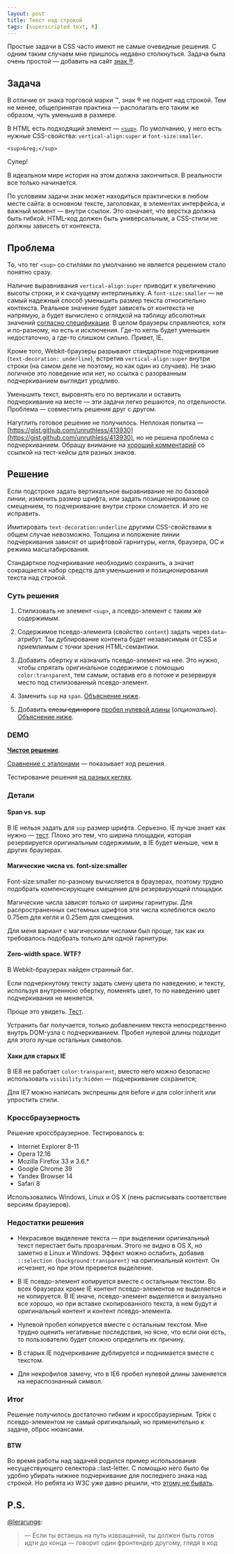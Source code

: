 ```yaml
---
layout: post
title: Текст над строкой
tags: [superscripted text, R]
---
```


Простые задачи в CSS часто имеют не самые очевидные решения.
С одним таким случаем мне пришлось недавно столкнуться.
Задача была очень простой — добавить на сайт [знак ®](https://ru.wikipedia.org/wiki/Знак_правовой_охраны_товарного_знака).

## Задача

В отличие от знака торговой марки ™, знак ® не поднят над строкой. Тем не менее, общепринятая практика — располагать его таким же образом, чуть уменьшив в размере.

В HTML есть подходящий элемент — [```<sup>```](http://www.w3.org/TR/html-markup/sup.html). По умолчанию, у него есть нужные CSS-свойства: ```vertical-align:super``` и ```font-size:smaller```. 

```
<sup>&reg;</sup>
```

Супер!

В идеальном мире история на этом должна закончиться. В реальности все только начинается.

По условиям задачи знак может находиться практически в любом месте сайта: в основном тексте, заголовках, в элементах интерфейса, и важный момент — внутри ссылок. Это означает, что верстка должна быть гибкой. HTML-код должен быть универсальным, а CSS-стили не должны зависеть от контекста.

## Проблема

То, что тег ```<sup>``` со стилями по умолчанию не является решением стало понятно сразу.

Наличие выравнивания ```vertical-align:super``` приводит к увеличению высоты строки, и к скачущему интерлиньяжу. А ```font-size:smaller``` — не самый надежный способ уменьшить размер текста относительно контекста. Реальное значение будет зависеть от контекста не напрямую, а будет вычислено с оглядкой на таблицу абсолютных значений [согласно спецификации](http://www.w3.org/TR/css3-fonts/#relative-size-value). В целом браузеры справляются, хотя и по-разному, но есть и исключения. Где-то кегль будет уменьшен недостаточно, а где-то слишком сильно. Привет, IE.

Кроме того, Webkit-браузеры разрывают стандартное подчеркивание (```text-decoration: underline```), встретив ```vertical-align:super``` внутри строки (на самом деле не поэтому, но как один из случаев). Не знаю логичное это поведение или нет, но ссылка с разорванным подчеркиванием выглядит уродливо.

Уменьшить текст, выровнять его по вертикали и оставить подчеркивание на месте — эти задачи легко решаются, по отдельности. Проблема — совместить решения друг с другом.

Нагуглить готовое решение не получилось. Неплохая попытка — [https://gist.github.com/unruthless/413930](https://gist.github.com/unruthless/413930), но не решена проблема с подчеркиванием. Обращу внимание на [хороший комментарий](https://gist.github.com/unruthless/413930#comment-56708) со ссылкой на тест-кейсы для разных знаков.

## Решение

Если подстроке задать вертикальное выравнивание не по базовой линии, изменить размер шрифта, или задать позиционирование со смещением, то подчеркивание внутри строки сломается. И это не исправить.

Имитировать ```text-decoration:underline``` другими CSS-свойствами в общем случае невозможно. Толщина и положение линии подчеркивания зависят от шрифтовой гарнитуры, кегля, браузера, ОС и режима масштабирования.

Стандартное подчеркивание необходимо сохранить, а значит сокращается набор средств для уменьшения и позиционирования текста над строкой.

### Суть решения

1. Стилизовать не элемент ```<sup>```, а псевдо-элемент с таким же содержимым.

2. Содержимое псевдо-элемента (свойство ```content```) задать через ```data```-атрибут. Так дублирование контента будет независимым от CSS и приемлимым с точки зрения HTML-семантики.

3. Добавить обертку и назначить псевдо-элемент на нее. Это нужно, чтобы спрятать оригинальное содержимое с помощью ```color:transparent```, тем самым, оставив его в потоке и резервируя место под стилизованный псевдо-элемент.

4. Заменить	 ```sup``` на ```span```. [Объяснение ниже](#span-vs-sup).

5. Добавить <s>слезы единорога</s> [пробел нулевой длины](http://en.wikipedia.org/wiki/Zero-width_space) (*опционально*). [Объяснение ниже](#zero-width-space-wtf).

### DEMO

**[Чистое решение](http://codepen.io/bivihoba/pen/qEbmrx?editors=110)**.

[Сравнение с эталонами](http://codepen.io/bivihoba/pen/MYwZxb?editors=110) — показывает ход решения.

Тестирование решения [на разных кеглях](http://codepen.io/bivihoba/full/VYLRWa/).

### Детали

#### Span vs. sup

В IE нельзя задать для ```sup``` размер шрифта. Серьезно. IE лучше знает как нужно — [тест](http://codepen.io/bivihoba/pen/NPqJRX?editors=110). Плохо это тем, что ширина площадки, которая резервируется оригинальным содержимым, в IE будет меньше, чем в других браузерах.

#### Магические числа vs. font-size:smaller

Font-size:smaller по-разному вычисляется в браузерах, поэтому трудно подобрать компенсирующее смещение для резервирующей площадки.

Магические числа зависят только от ширины гарнитуры.
Для распространенных системных шрифтов эти числа колеблются около 0.75em для кегля и 0.25em для смещения.

Для меня вариант с магическими числами был проще, так как их требовалось подобрать только для одной гарнитуры.

#### Zero-width space. WTF?

В Webkit-браузерах найден странный баг. 

Если подчеркнутому тексту задать смену цвета по наведению, и тексту, используя внутреннюю обертку, поменять цвет, то по наведению цвет подчеркивания не меняется.

Проще это увидеть. [Тест](http://codepen.io/bivihoba/pen/WbQbeY?editors=110).

Устранить баг получается, только добавлением текста непосредственно внутрь DOM-узла с подчеркиванием. Пробел нулевой длины подходит для этого лучше остальных символов.


#### Хаки для старых IE

В IE8 не работает ```color:transparent```, вместо него можно безопасно использовать ```visibility:hidden``` — подчеркивание сохранится;

Для IE7 можно написать экспрешны для before и для color:inherit или упростить стили.

### Кроссбраузерность

Решение кроссбраузерное. Тестировалось в:

- Internet Explorer 8-11
- Opera 12.16
- Mozilla Firefox 33 и 3.6.*
- Google Chrome 39
- Yandex Browser 14
- Safari 8

Использовались Windows, Linux и OS X (лень расписывать соответствие версиям браузеров).


### Недостатки решения

- Некрасивое выделение текста — при выделении оригинальный текст перестает быть прозрачным. Этого не видно в OS X, но заметно в Linux и Windows. Эффект можно ослабить, добавив ```::selection {background:transparent}``` на оригинальный контент. Он исчезнет, но при этом прервется выделение. 

- В IE псевдо-элемент копируется вместе с остальным текстом.
Во всех браузерах кроме IE контент псевдо-элементов не выделяется и не копируется. В IE иначе, псевдо-элемент выделяется и визуально все хорошо, но при вставке скопированного текста, в нем будут и оригинальный контент и контент псевдо-элемента.

- Нулевой пробел копируется вместе с остальным текстом.
Мне трудно оценить негативные последствия, но ясно, что если они есть, то пользователю будет сложно определить их причину.

- В старых IE подчеркивание дублируется и поднимается вместе с текстом.

- Для некрофилов замечу, что в IE6 пробел нулевой длины заменяется на нераспознанный символ.

### Итог

Решение получилось достаточно гибким и кроссбраузерным. Трюк с псевдо-элементом не самый оригинальный, но применительно к задаче, оброс нюансами.

#### BTW

Во время работы над задачей родился пример использования несуществующего селектора ::last-letter. С помощью него было бы удобно убирать нижнее подчеркивание для последнего знака над строкой. Но ребята из W3C уже давно решили, что [этому не бывать](http://lists.w3.org/Archives/Public/www-style/2006Aug/0080.html).


## P.S.

[@lerarunge](https://twitter.com/lerarunge/status/516640909774323712):
<blockquote>
— Если ты встаешь на путь извращений, ты должен быть готов идти до конца — говорит один фронтендер другому, глядя в код
</blockquote>
